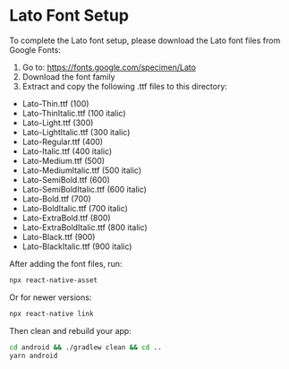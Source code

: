 # Lato Font Setup

To complete the Lato font setup, please download the Lato font files from Google Fonts:

1. Go to: https://fonts.google.com/specimen/Lato
2. Download the font family
3. Extract and copy the following .ttf files to this directory:

- Lato-Thin.ttf (100)
- Lato-ThinItalic.ttf (100 italic)
- Lato-Light.ttf (300)
- Lato-LightItalic.ttf (300 italic)
- Lato-Regular.ttf (400)
- Lato-Italic.ttf (400 italic)
- Lato-Medium.ttf (500)
- Lato-MediumItalic.ttf (500 italic)
- Lato-SemiBold.ttf (600)
- Lato-SemiBoldItalic.ttf (600 italic)
- Lato-Bold.ttf (700)
- Lato-BoldItalic.ttf (700 italic)
- Lato-ExtraBold.ttf (800)
- Lato-ExtraBoldItalic.ttf (800 italic)
- Lato-Black.ttf (900)
- Lato-BlackItalic.ttf (900 italic)

After adding the font files, run:

```bash
npx react-native-asset
```

Or for newer versions:

```bash
npx react-native link
```

Then clean and rebuild your app:

```bash
cd android && ./gradlew clean && cd ..
yarn android
```
